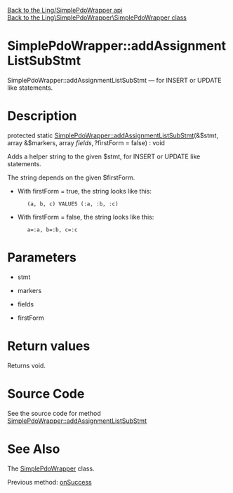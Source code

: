 [Back to the Ling/SimplePdoWrapper api](https://github.com/lingtalfi/SimplePdoWrapper/blob/master/doc/api/Ling/SimplePdoWrapper.md)<br>
[Back to the Ling\SimplePdoWrapper\SimplePdoWrapper class](https://github.com/lingtalfi/SimplePdoWrapper/blob/master/doc/api/Ling/SimplePdoWrapper/SimplePdoWrapper.md)


SimplePdoWrapper::addAssignmentListSubStmt
================



SimplePdoWrapper::addAssignmentListSubStmt — for INSERT or UPDATE like statements.




Description
================


protected static [SimplePdoWrapper::addAssignmentListSubStmt](https://github.com/lingtalfi/SimplePdoWrapper/blob/master/doc/api/Ling/SimplePdoWrapper/SimplePdoWrapper/addAssignmentListSubStmt.md)(&$stmt, array &$markers, array $fields, ?$firstForm = false) : void




Adds a helper string to the given $stmt,
for INSERT or UPDATE like statements.

The string depends on the given $firstForm.


- With firstForm = true, the string looks like this:

         (a, b, c) VALUES (:a, :b, :c)


- With firstForm = false, the string looks like this:

         a=:a, b=:b, c=:c




Parameters
================


- stmt

    

- markers

    

- fields

    

- firstForm

    


Return values
================

Returns void.








Source Code
===========
See the source code for method [SimplePdoWrapper::addAssignmentListSubStmt](https://github.com/lingtalfi/SimplePdoWrapper/blob/master/SimplePdoWrapper.php#L480-L512)


See Also
================

The [SimplePdoWrapper](https://github.com/lingtalfi/SimplePdoWrapper/blob/master/doc/api/Ling/SimplePdoWrapper/SimplePdoWrapper.md) class.

Previous method: [onSuccess](https://github.com/lingtalfi/SimplePdoWrapper/blob/master/doc/api/Ling/SimplePdoWrapper/SimplePdoWrapper/onSuccess.md)<br>

